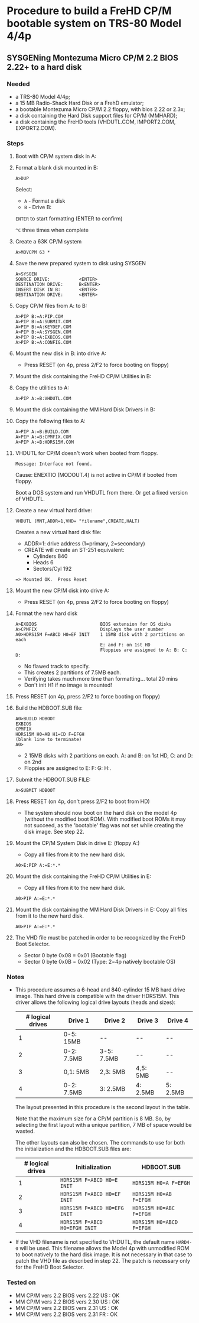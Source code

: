 Procedure to build a FreHD CP/M bootable system on TRS-80 Model 4/4p
====================================================================

SYSGENing Montezuma Micro CP/M 2.2 BIOS 2.22+ to a hard disk
------------------------------------------------------------

### Needed

- a TRS-80 Model 4/4p;
- a 15 MB Radio-Shack Hard Disk or a FrehD emulator;
- a bootable Montezuma Micro CP/M 2.2 floppy, with bios 2.22 or 2.3x;
- a disk containing the Hard Disk support files for CP/M (MMHARD);
- a disk containing the FreHD tools (VHDUTL.COM, IMPORT2.COM, EXPORT2.COM).


### Steps

1.	Boot with CP/M system disk in A:

2.	Format a blank disk mounted in B:
	```
	A>DUP
	```
	Select:
	- `A` - Format a disk
	- `B` - Drive B:
	
	`ENTER` to start formatting (ENTER to confirm)
	
	`^C` three times when complete
	
3.	Create a 63K CP/M system
	```
	A>MOVCPM 63 *
	```

4.	Save the new prepared system to disk using SYSGEN
	```
	A>SYSGEN
	SOURCE DRIVE:			<ENTER>
	DESTINATION DRIVE:		B<ENTER>
	INSERT DISK IN B:		<ENTER>
	DESTINATION DRIVE:		<ENTER>
	```

5.	Copy CP/M files from A: to B:
	```
	A>PIP B:=A:PIP.COM
	A>PIP B:=A:SUBMIT.COM
	A>PIP B:=A:KEYDEF.COM
	A>PIP B:=A:SYSGEN.COM
	A>PIP B:=A:EXBIOS.COM
	A>PIP B:=A:CONFIG.COM
	```

6.	Mount the new disk in B: into drive A:
	- Press RESET (on 4p, press 2/F2 to force booting on floppy)

7.	Mount the disk containing the FreHD CP/M Utilities in B:

8.	Copy the utilities to A:
	```
	A>PIP A:=B:VHDUTL.COM
	```

9.	Mount the disk containing the MM Hard Disk Drivers in B:

10.	Copy the following files to A:
	```
	A>PIP A:=B:BUILD.COM
	A>PIP A:=B:CPMFIX.COM
	A>PIP A:=B:HDRS15M.COM
	```

11.	VHDUTL for CP/M doesn't work when booted from floppy.
	```
	Message: Interface not found.
	```
	Cause: ENEXTIO (MODOUT.4) is not active in CP/M if booted from floppy.
	
	Boot a DOS system and run VHDUTL from there. Or get a fixed version
	of VHDUTL.

12.	Create a new virtual hard drive:
	```
	VHDUTL (MNT,ADDR=1,VHD= "filename",CREATE,HALT)
	```
	Creates a new virtual hard disk file:
	- ADDR=1: drive address (1=primary, 2=secondary)
	- CREATE will create an ST-251 equivalent:
		- Cylinders	840
		- Heads		6
		- Sectors/Cyl	192
	```
	=> Mounted OK.  Press Reset
	```

13.	Mount the new CP/M disk into drive A:
	- Press RESET (on 4p, press 2/F2 to force booting on floppy)

14.	Format the new hard disk
	```
	A>EXBIOS                        BIOS extension for DS disks
	A>CPMFIX                        Displays the user number
	A0>HDRS15M F=ABCD H0=EF INIT	1 15MB disk with 2 partitions on each
	                                E: and F: on 1st HD
	                                Floppies are assigned to A: B: C: D:
	```
	- No flawed track to specify.
	- This creates 2 partitions of 7.5MB each.
	- Verifying takes much more time than formatting... total 20 mins
	- Don't init H1 if no image is mounted!

15.	Press RESET (on 4p, press 2/F2 to force booting on floppy)

16.	Build the HDBOOT.SUB file:
	```
	A0>BUILD HDBOOT
	EXBIOS
	CPMFIX
	HDRS15M H0=AB H1=CD F=EFGH
	(blank line to terminate)
	A0>
	```

	- 2 15MB disks with 2 partitions on each.
	  A: and B: on 1st HD, C: and D: on 2nd
	- Floppies are assigned to E: F: G: H:.

17.	Submit the HDBOOT.SUB FILE:
	```
	A>SUBMIT HDBOOT
	```

18.	Press RESET (on 4p, don't press 2/F2 to boot from HD)
	- The system should now boot on the hard disk on the
	model 4p (without the modified boot ROM). With modified 
	boot ROMs it may not succeed, as the 'bootable' flag
	was not set while creating the disk image. See step 22.

19.	Mount the CP/M System Disk in drive E: (floppy A:)
	- Copy all files from it to the new hard disk.
	```
	A0>E:PIP A:=E:*.*
	```
20.	Mount the disk containing the FreHD CP/M Utilities in E:
	- Copy all files from it to the new hard disk.
	```
	A0>PIP A:=E:*.*
	```
21.	Mount the disk containing the MM Hard Disk Drivers in E:
	Copy all files from it to the new hard disk.
	```
	A0>PIP A:=E:*.*
	```
22.	The VHD file must be patched in order to be recognized by
	the FreHD Boot Selector.
	- Sector 0 byte 0x08 = 0x01 (Bootable flag)
	- Sector 0 byte 0x0B = 0x02 (Type: 2=4p natively bootable OS)


### Notes

- This procedure assumes a 6-head and 840-cylinder 15 MB hard drive image. 
  This hard drive is compatible with the driver HDRS15M. This driver allows 
  the following logical drive layouts (heads and sizes):

  | # logical drives |  Drive 1   |  Drive 2   |  Drive 3   |  Drive 4   |
  |------------------|----------- |------------|------------|------------|
  |          1       | 0-5:  15MB |     --     |     --     |     --     |
  |          2       | 0-2: 7.5MB | 3-5: 7.5MB |     --     |     --     |
  |          3       | 0,1:   5MB | 2,3:   5MB | 4,5:   5MB |     --     |
  |          4       | 0-2: 7.5MB |   3: 2.5MB |   4: 2.5MB |   5: 2.5MB |
  
  The layout presented in this procedure is the second layout in the table.
  
  Note that the maximum size for a CP/M partition is 8 MB. So, by selecting the
  first layout with a unique partition, 7 MB of space would be wasted.
  
  The other layouts can also be chosen. The commands to use for both the 
  initialization and the HDBOOT.SUB files are:
  
  | # logical drives |        Initialization         |        HDBOOT.SUB        |
  |------------------|-------------------------------|--------------------------|
  |          1       | `HDRS15M F=ABCD H0=E INIT`    | `HDRS15M H0=A F=EFGH`    |
  |          2       | `HDRS15M F=ABCD H0=EF INIT`   | `HDRS15M H0=AB F=EFGH`   |
  |          3       | `HDRS15M F=ABCD H0=EFG INIT`  | `HDRS15M H0=ABC F=EFGH`  |
  |          4       | `HDRS15M F=ABCD H0=EFGH INIT` | `HDRS15M H0=ABCD F=EFGH` |

- If the VHD filename is not specified to VHDUTL, the default name `HARD4-0` will
  be used. This filename allows the Model 4p with unmodified ROM to boot natively
  to the hard disk image. It is not necessary in that case to patch the VHD file
  as described in step 22. The patch is necessary only for the FreHD Boot Selector.
  
  
### Tested on

- MM CP/M vers 2.2 BIOS vers 2.22 US	: OK
- MM CP/M vers 2.2 BIOS vers 2.30 US	: OK
- MM CP/M vers 2.2 BIOS vers 2.31 US	: OK
- MM CP/M vers 2.2 BIOS vers 2.31 FR	: OK
